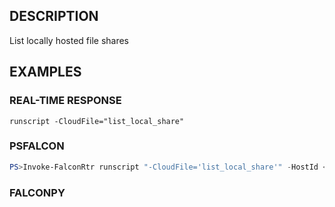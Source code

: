 ## DESCRIPTION
List locally hosted file shares

## EXAMPLES

### REAL-TIME RESPONSE
```
runscript -CloudFile="list_local_share"
```
### PSFALCON
```powershell
PS>Invoke-FalconRtr runscript "-CloudFile='list_local_share'" -HostId <id>, <id>
```
### FALCONPY